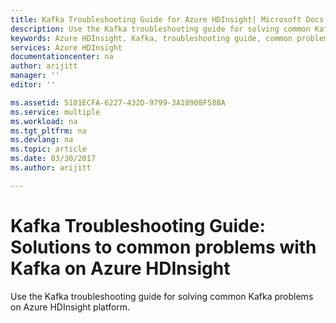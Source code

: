 ```yaml
---
title: Kafka Troubleshooting Guide for Azure HDInsight| Microsoft Docs
description: Use the Kafka troubleshooting guide for solving common Kafka problems on Azure HDInsight platform.
keywords: Azure HDInsight, Kafka, troubleshooting guide, common problems
services: Azure HDInsight
documentationcenter: na
author: arijitt
manager: ''
editor: ''

ms.assetid: 5181ECFA-6227-432D-9799-3A18908F588A
ms.service: multiple
ms.workload: na
ms.tgt_pltfrm: na
ms.devlang: na
ms.topic: article
ms.date: 03/30/2017
ms.author: arijitt

---
```

# Kafka Troubleshooting Guide: Solutions to common problems with Kafka on Azure HDInsight
Use the Kafka troubleshooting guide for solving common Kafka problems on Azure HDInsight platform.